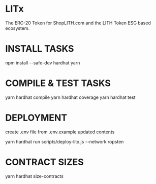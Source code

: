 # LITx

The ERC-20 Token for ShopLITH.com and the LITH Token ESG based ecosystem.

# INSTALL TASKS

npm install --safe-dev hardhat
yarn

# COMPILE & TEST TASKS

yarn hardhat compile
yarn hardhat coverage
yarn hardhat test

# DEPLOYMENT

create .env file from .env.example updated contents

yarn hardhat run scripts/deploy-litx.js --network ropsten

# CONTRACT SIZES

yarn hardhat size-contracts

